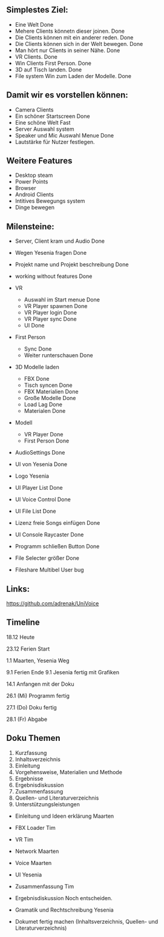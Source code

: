 
## Simplestes Ziel:
- Eine Welt                                     Done
- Mehere Clients könnetn dieser joinen.         Done
- Die Clients können mit ein anderer reden.     Done
- Die Clients können sich in der Welt bewegen.  Done
- Man hört nur Clients in seiner Nähe.          Done
- VR Clients.                                   Done                           
- Win Clients First Person.                     Done
- 3D auf Tisch landen.                          Done
- File system Win zum Laden der Modelle.        Done

## Damit wir es vorstellen können:
- Camera Clients
- Ein schöner Startscreen                       Done
- Eine schöne Welt                              Fast
- Server Auswahl system
- Speaker und Mic Auswahl Menue                 Done
- Lautstärke für Nutzer festlegen.              
## Weitere Features
- Desktop steam  
- Power Points
- Browser
- Android Clients
- Intitives Bewegungs system
- Dinge bewegen

## Milensteine:
- Server, Client kram und Audio                 Done
- Wegen Yesenia fragen                          Done
- Projekt name und Projekt beschreibung         Done
- working without features                      Done

- VR  
    - Auswahl im Start menue                    Done      
    - VR Player spawnen                         Done
    - VR Player login                           Done
    - VR Player sync                            Done
    - UI                                        Done
- First Person                              
    - Sync                                      Done
    - Weiter runterschauen                      Done
- 3D Modelle laden 
    - FBX                                       Done
    - Tisch syncen                              Done
    - FBX Materialien                           Done
    - Große Modelle                             Done
    - Load Lag                                  Done
    - Materialen                                Done
- Modell
    - VR Player                                 Done
    - First Person                              Done

- AudioSettings                                 Done
- UI von Yesenia                                Done
- Logo                                          Yesenia

- UI Player List                                Done
- UI Voice Control                              Done
- UI File List                                  Done
- Lizenz freie Songs einfügen                   Done
- UI Console Raycaster                          Done
- Programm schließen Button                     Done
- File Selecter größer                          Done
- Fileshare Multibel User bug                   


## Links:
https://github.com/adrenak/UniVoice


## Timeline

18.12 Heute


23.12 Ferien Start


1.1 Maarten, Yesenia Weg

                
9.1 Ferien Ende
9.1 Jesenia fertig mit Grafiken

14.1 Anfangen mit der Doku

26.1 (Mi) Programm fertig

27.1 (Do) Doku fertig

28.1 (Fr) Abgabe


## Doku Themen
1.	Kurzfassung
2.	Inhaltsverzeichnis
3.	Einleitung
4.	Vorgehensweise, Materialien und Methode
5.	Ergebnisse
6.	Ergebnisdiskussion
7.	Zusammenfassung
8.	Quellen- und Literaturverzeichnis
9.	Unterstützungsleistungen


- Einleitung und Ideen erklärung    Maarten
- FBX Loader                        Tim
- VR                                Tim
- Network                           Maarten
- Voice                             Maarten
- UI                                Yesenia
- Zusammenfassung                   Tim
- Ergebnisdiskussion                Noch entscheiden.
- Gramatik und Rechtschreibung      Yesenia

- Dokumet fertig machen (Inhaltsverzeichnis, Quellen- und Literaturverzeichnis)
